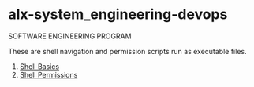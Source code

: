# alx-system_engineering-devops

SOFTWARE ENGINEERING PROGRAM

These are shell navigation and permission scripts run as executable files.

1. [Shell Basics](0x00-shell_basics)
2. [Shell Permissions](0x01-shell_permissions)